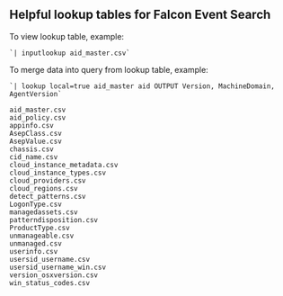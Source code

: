 ## Helpful lookup tables for Falcon Event Search

To view lookup table, example:

	`| inputlookup aid_master.csv`

To merge data into query from lookup table, example:

	`| lookup local=true aid_master aid OUTPUT Version, MachineDomain, AgentVersion`

```
aid_master.csv
aid_policy.csv
appinfo.csv
AsepClass.csv
AsepValue.csv
chassis.csv
cid_name.csv
cloud_instance_metadata.csv
cloud_instance_types.csv
cloud_providers.csv
cloud_regions.csv
detect_patterns.csv
LogonType.csv
managedassets.csv
patterndisposition.csv
ProductType.csv
unmanageable.csv
unmanaged.csv
userinfo.csv
usersid_username.csv
usersid_username_win.csv
version_osxversion.csv
win_status_codes.csv
```